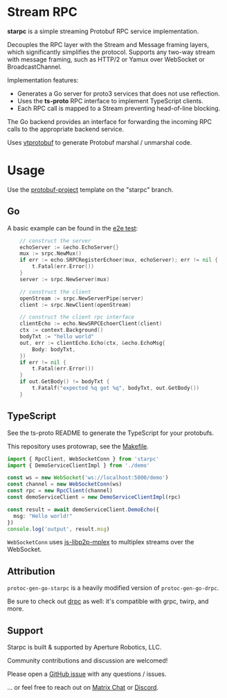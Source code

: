 # Stream RPC

**starpc** is a simple streaming Protobuf RPC service implementation.

Decouples the RPC layer with the Stream and Message framing layers, which
significantly simplifies the protocol. Supports any two-way stream with message
framing, such as HTTP/2 or Yamux over WebSocket or BroadcastChannel.

Implementation features:

 - Generates a Go server for proto3 services that does not use reflection.
 - Uses the **ts-proto** RPC interface to implement TypeScript clients.
 - Each RPC call is mapped to a Stream preventing head-of-line blocking.

The Go backend provides an interface for forwarding the incoming RPC calls to
the appropriate backend service.

Uses [vtprotobuf] to generate Protobuf marshal / unmarshal code.

[vtprotobuf]: https://github.com/planetscale/vtprotobuf

# Usage

Use the [protobuf-project] template on the "starpc" branch.

[protobuf-project]: https://github.com/aperturerobotics/protobuf-project

## Go

A basic example can be found in the [e2e test]:

```go
	// construct the server
	echoServer := &echo.EchoServer{}
	mux := srpc.NewMux()
	if err := echo.SRPCRegisterEchoer(mux, echoServer); err != nil {
		t.Fatal(err.Error())
	}
	server := srpc.NewServer(mux)

	// construct the client
	openStream := srpc.NewServerPipe(server)
	client := srpc.NewClient(openStream)

	// construct the client rpc interface
	clientEcho := echo.NewSRPCEchoerClient(client)
	ctx := context.Background()
	bodyTxt := "hello world"
	out, err := clientEcho.Echo(ctx, &echo.EchoMsg{
		Body: bodyTxt,
	})
	if err != nil {
		t.Fatal(err.Error())
	}
	if out.GetBody() != bodyTxt {
		t.Fatalf("expected %q got %q", bodyTxt, out.GetBody())
	}
```

[e2e test]: ./e2e/e2e_test.go

## TypeScript

See the ts-proto README to generate the TypeScript for your protobufs.

This repository uses protowrap, see the [Makefile](./Makefile).

```typescript
import { RpcClient, WebSocketConn } from 'starpc'
import { DemoServiceClientImpl } from './demo'

const ws = new WebSocket('ws://localhost:5000/demo')
const channel = new WebSocketConn(ws)
const rpc = new RpcClient(channel)
const demoServiceClient = new DemoServiceClientImpl(rpc)

const result = await demoServiceClient.DemoEcho({
  msg: "Hello world!"
})
console.log('output', result.msg)
```

`WebSocketConn` uses [js-libp2p-mplex] to multiplex streams over the WebSocket.

[js-libp2p-mplex]: https://github.com/libp2p/js-libp2p-mplex

## Attribution

`protoc-gen-go-starpc` is a heavily modified version of `protoc-gen-go-drpc`.

Be sure to check out [drpc] as well: it's compatible with grpc, twirp, and more.

[drpc]: https://github.com/storj/drpc

## Support

Starpc is built & supported by Aperture Robotics, LLC.

Community contributions and discussion are welcomed!

Please open a [GitHub issue] with any questions / issues.

[GitHub issue]: https://github.com/aperturerobotics/bifrost/issues/new

... or feel free to reach out on [Matrix Chat] or [Discord].

[Discord]: https://discord.gg/KJutMESRsT
[Matrix Chat]: https://matrix.to/#/#aperturerobotics:matrix.org
